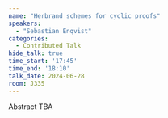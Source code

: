```yaml
---
name: "Herbrand schemes for cyclic proofs"
speakers:
  - "Sebastian Enqvist"
categories:
  - Contributed Talk
hide_talk: true
time_start: '17:45'
time_end: '18:10'
talk_date: 2024-06-28
room: J335
---
```


Abstract TBA
